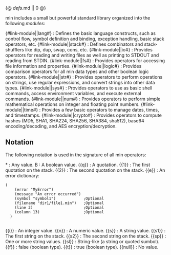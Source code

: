 {@ _defs_.md || 0 @}

min includes a small but powerful standard library organized into the following _modules_:

{#link-module||lang#}
: Defines the basic language constructs, such as control flow, symbol definition and binding, exception handling, basic stack operators, etc.
{#link-module||stack#}
: Defines combinators and stack-shufflers like dip, dup, swap, cons, etc.
{#link-module||io#}
: Provides operators for reading and writing files as well as printing to STDOUT and reading from STDIN.
{#link-module||fs#}
: Provides operators for accessing file information and properties. 
{#link-module||logic#}
: Provides comparison operators for all min data types and other boolean logic operators.
{#link-module||str#}
: Provides operators to perform operations on strings, use regular expressions, and convert strings into other data types.
{#link-module||sys#}
: Provides operators to use as basic shell commands, access environment variables, and execute external commands.
{#link-module||num#}
: Provides operators to perform simple mathematical operations on integer and floating point numbers.
{#link-module||time#}
: Provides a few basic operators to manage dates, times, and timestamps.
{#link-module||crypto#}
: Provides operators to compute hashes (MD5, SHA1, SHA224, SHA256, SHA384, sha512), base64 encoding/decoding, and AES encryption/decryption.

## Notation

The following notation is used in the signature of all min operators:

\*
: Any value.
B
: A boolean value.
{{q}}
: A quotation.
{{1}}
: The first quotation on the stack.
{{2}}
: The second quotation on the stack.
{{e}}
: An error dictionary:
  <pre><code>(
    (error "MyError")
    (message "An error occurred")
    (symbol "symbol1")            ;Optional
    (filename "dir1/file1.min")   ;Optional
    (line 3)                      ;Optional
    (column 13)                   ;Optional
  )
  </code></pre>
{{i}}
: An integer value.
{{n}}
: A numeric value.
{{s}}
: A string value.
{{s1}}
: The first string on the stack.
{{s2}}
: The second string on the stack.
{{sp}}
: One or more string values.
{{sl}}
: String-like (a string or quoted sumbol).
{{f}}
: false (boolean type).
{{t}}
: true (boolean type).
{{null}}
: No value.
